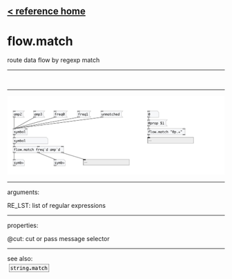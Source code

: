 [< reference home](index.html)
---

# flow.match


route data flow by regexp match

---

<br>


---


![example](examples/flow.match-example.jpg)

---
arguments:

RE_LST: list of regular
            expressions<br>

---
properties:

@cut: cut or pass message
            selector<br>

---
see also:<br>
[![string.match](img/object_string.match.png)](string.match.html)
